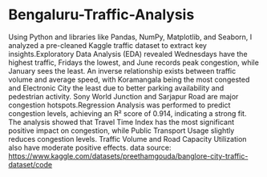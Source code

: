 # Bengaluru-Traffic-Analysis
Using Python and libraries like Pandas, NumPy, Matplotlib, and Seaborn, I analyzed a pre-cleaned Kaggle traffic dataset to extract key insights.Exploratory Data Analysis (EDA) revealed Wednesdays have the highest traffic, Fridays the lowest, and June records peak congestion, while January sees the least. An inverse relationship exists between traffic volume and average speed, with Koramangala being the most congested and Electronic City the least due to better parking availability and pedestrian activity. Sony World Junction and Sarjapur Road are major congestion hotspots.Regression Analysis was performed to predict congestion levels, achieving an R² score of 0.914, indicating a strong fit. The analysis showed that Travel Time Index has the most significant positive impact on congestion, while Public Transport Usage slightly reduces congestion levels. Traffic Volume and Road Capacity Utilization also have moderate positive effects.
data source: https://www.kaggle.com/datasets/preethamgouda/banglore-city-traffic-dataset/code
